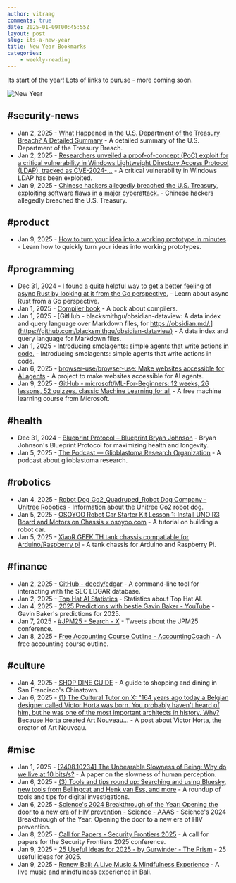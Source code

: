 ```yaml
---
author: vitraag
comments: true
date: 2025-01-09T00:45:55Z
layout: post
slug: its-a-new-year
title: New Year Bookmarks
categories: 
    - weekly-reading
---
```

Its start of the year! Lots of links to puruse - more coming soon.

![New Year](https://images.unsplash.com/photo-1482329833197-916d32bdae74?q=80&w=2893&auto=format&fit=crop&ixlib=rb-4.0.3&ixid=M3wxMjA3fDB8MHxwaG90by1wYWdlfHx8fGVufDB8fHx8fA%3D%3D)

## #security-news
- Jan 2, 2025 - [What Happened in the U.S. Department of the Treasury Breach? A Detailed Summary](https://blog.gitguardian.com/what-happened-in-the-u-s-department-of-the-treasury-breach-a-detailed-summary/) - A detailed summary of the U.S. Department of the Treasury Breach.
- Jan 2, 2025 - [Researchers unveiled a proof-of-concept (PoC) exploit for a critical vulnerability in Windows Lightweight Directory Access Protocol (LDAP), tracked as CVE-2024-…](https://search.app/XJRSKDjLvBDJqxK16) - A critical vulnerability in Windows LDAP has been exploited.
- Jan 9, 2025 - [Chinese hackers allegedly breached the U.S. Treasury, exploiting software flaws in a major cyberattack.](https://search.app/SyKEFQHH84G5KDEw9) - Chinese hackers allegedly breached the U.S. Treasury.

## #product
- Jan 9, 2025 - [How to turn your idea into a working prototype in minutes](https://search.app/LZY2MNCTmtXPGu339) - Learn how to quickly turn your ideas into working prototypes.


## #programming 
- Dec 31, 2024 - [I found a quite helpful way to get a better feeling of async Rust by looking at it from the Go perspective.](https://search.app/Yyo1g9Wbzzuxqrxs6) - Learn about async Rust from a Go perspective.
- Jan 1, 2025 - [Compiler book](https://www3.nd.edu/~dthain/compilerbook/compilerbook.pdf) - A book about compilers.
- Jan 1, 2025 - [GitHub - blacksmithgu/obsidian-dataview: A data index and query language over Markdown files, for https://obsidian.md/.](https://github.com/blacksmithgu/obsidian-dataview) - A data index and query language for Markdown files.
- Jan 1, 2025 - [Introducing smolagents: simple agents that write actions in code.](https://huggingface.co/blog/smolagents) - Introducing smolagents: simple agents that write actions in code.
- Jan 6, 2025 - [browser-use/browser-use: Make websites accessible for AI agents](https://github.com/browser-use/browser-use) - A project to make websites accessible for AI agents.
- Jan 9, 2025 - [GitHub - microsoft/ML-For-Beginners: 12 weeks, 26 lessons, 52 quizzes, classic Machine Learning for all](https://github.com/microsoft/ML-For-Beginners) - A free machine learning course from Microsoft. 

## #health
- Dec 31, 2024 - [Blueprint Protocol – Blueprint Bryan Johnson](https://blueprint.bryanjohnson.com/pages/blueprint-protocol) - Bryan Johnson's Blueprint Protocol for maximizing health and longevity.
- Jan 5, 2025 - [The Podcast — Glioblastoma Research Organization](https://www.gbmresearch.org/the-podcast) - A podcast about glioblastoma research.

## #robotics
- Jan 4, 2025 - [Robot Dog Go2_Quadruped_Robot Dog Company - Unitree Robotics](https://www.unitree.com/mobile/go2) - Information about the Unitree Go2 robot dog.
- Jan 5, 2025 - [OSOYOO Robot Car Starter Kit Lesson 1: Install UNO R3 Board and Motors on Chassis « osoyoo.com](https://osoyoo.com/2017/04/23/smartcarlesson1/) - A tutorial on building a robot car.
- Jan 5, 2025 - [XiaoR GEEK TH tank chassis compatiable for Arduino/Raspberry pi](https://www.xiaorgeek.net/products/metal-tank-chassis?variant=41437708845142) - A tank chassis for Arduino and Raspberry Pi.


## #finance
- Jan 2, 2025 - [GitHub - deedy/edgar](https://github.com/deedy/edgar) - A command-line tool for interacting with the SEC EDGAR database. 
- Jan 2, 2025 - [Top Hat AI Statistics](https://dune.com/satoshiiiiii/top-hat-ai-statistics?utm_source=substack&utm_medium=email) - Statistics about Top Hat AI.
- Jan 4, 2025 - [2025 Predictions with bestie Gavin Baker - YouTube](https://www.youtube.com/watch?v=HxNUAwBWX4I) - Gavin Baker's predictions for 2025.
- Jan 7, 2025 - [#JPM25 - Search - X](https://x.com/hashtag/JPM25) - Tweets about the JPM25 conference.  
- Jan 8, 2025 - [Free Accounting Course Outline - AccountingCoach](https://www.accountingcoach.com/outline) - A free accounting course outline.

## #culture
- Jan 4, 2025 - [SHOP DINE GUIDE](http://www.sfchinatownguide.com/) - A guide to shopping and dining in San Francisco's Chinatown.
- Jan 6, 2025 - [(1) The Cultural Tutor on X: "164 years ago today a Belgian designer called Victor Horta was born. You probably haven't heard of him, but he was one of the most important architects in history. Why? Because Horta created Art Nouveau...](https://x.com/culturaltutor/status/1876284980130955456) - A post about Victor Horta, the creator of Art Nouveau.

## #misc 
- Jan 1, 2025 - [[2408.10234] The Unbearable Slowness of Being: Why do we live at 10 bits/s?](https://arxiv.org/abs/2408.10234) - A paper on the slowness of human perception.
- Jan 6, 2025 - [(3) Tools and tips round up: Searching and using Bluesky, new tools from Bellingcat and Henk van Ess, and more](https://digitalinvestigations.substack.com/p/tools-and-tips-round-up-searching-618) - A roundup of tools and tips for digital investigations.
- Jan 6, 2025 - [Science's 2024 Breakthrough of the Year: Opening the door to a new era of HIV prevention - Science - AAAS](https://www.science.org/content/article/breakthrough-2024) - Science's 2024 Breakthrough of the Year: Opening the door to a new era of HIV prevention.
- Jan 8, 2025 - [Call for Papers - Security Frontiers 2025](https://docs.google.com/forms/d/e/1FAIpQLScerAVVWPUJXSWYNwVuC9vrWn74QPKV4P_tqWJ0dt9ZtWvBZw/viewform) - A call for papers for the Security Frontiers 2025 conference.
- Jan 9, 2025 - [25 Useful Ideas for 2025 - by Gurwinder - The Prism](https://substack.com/home/post/p-153989710) - 25 useful ideas for 2025.
- Jan 9, 2025 - [Renew Bali: A Live Music & Mindfulness Experience](https://insighttimer.com/retreat/renew-bali-a-live-music-mindfulness-experience) - A live music and mindfulness experience in Bali.
